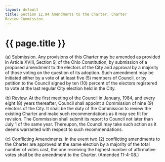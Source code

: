 ```yaml
---
layout: default 
title: Section 12.04 Amendments to the Charter; Charter
Review Commission.
---
```


{{ page.title }}
================

​(a) Submission. Any provisions of this Charter may be amended as
provided in Article XVIII, Section 9, of the Ohio Constitution, by
submission of a proposed amendment to the electors of the City and
approval by a majority of those voting on the question of its adoption.
Such amendment may be initiated either by a vote of at least five (5)
members of Council, or by petition to the Council signed by ten (10)
percent of the electors registered to vote at the last regular City
election held in the City.

​(b) Review. At the first meeting of the Council in January, 1984, and
every eight (8) years thereafter, Council shall appoint a Commission of
nine (9) electors of the City. It shall be the duty of the Commission to
review the existing Charter and make such recommendations as it may see
fit for revision. The Commission shall submit its report to Council not
later than July 1 of the same year. Thereupon, the Council may take such
action as it deems warranted with respect to such recommendations.

​(c) Conflicting Amendments. In the event two (2) conflicting amendments
to the Charter are approved at the same election by a majority of the
total number of votes cast, the one receiving the highest number of
affirmative votes shall be the amendment to the Charter. (Amended
11-4-08.)
